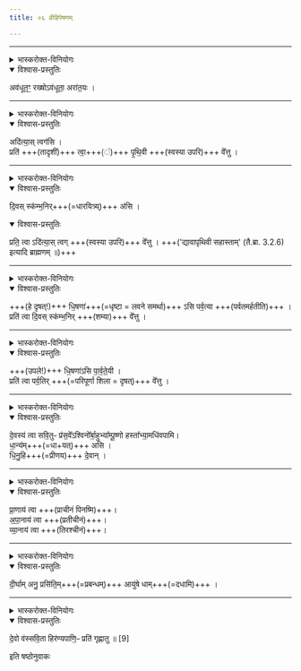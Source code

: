 ```yaml
---
title: ०६ व्रीहिपेषणम्

---
```


____

<details><summary>भास्करोक्त-विनियोगः</summary>

कृष्णाजिनम् अवधूनोति
</details>

<details open><summary>विश्वास-प्रस्तुतिः</summary>

अव॑धूत॒ꣳ॒ रख्षोऽव॑धूता॒ अरा॑त॒यः ।
</details>


____

<details><summary>भास्करोक्त-विनियोगः</summary>

कृष्णाजिनमवस्तृणाति
</details>

<details open><summary>विश्वास-प्रस्तुतिः</summary>

अदि॑त्या॒स् त्वग॑सि ।  
प्रति॑ +++(तादृशीं)+++ त्वा॒+++(ं)+++ पृ॒थि॒वी +++(स्वस्या उपरि)+++ वे᳚त्तु ।
</details>


____

<details><summary>भास्करोक्त-विनियोगः</summary>

शम्यां निदधाति
</details>

<details open><summary>विश्वास-प्रस्तुतिः</summary>

दि॒वस् स्क॑म्भ॒निर्+++(=धारयित्र्य्)+++ अ॑सि ।
</details>

<details open><summary>विश्वास-प्रस्तुतिः</summary>

प्रति॒ त्वा ऽदि॑त्या॒स् त्वग् +++(स्वस्या उपरि)+++ वे᳚त्तु ।
+++('द्यावापृथिवी सहास्ताम्' (तै.ब्रा. 3.2.6) इत्यादि ब्राह्मणम् ॥)+++
</details>


____

<details><summary>भास्करोक्त-विनियोगः</summary>

शम्यायां दृषदमत्यादधाति
</details>

<details open><summary>विश्वास-प्रस्तुतिः</summary>

+++(हे दृषत्!)+++ धि॒षणा॑+++(=धृष्टा = लवने समर्था)+++ ऽसि पर्व॒त्या +++(पर्वतमर्हतीति)+++ ।  
प्रति॑ त्वा दि॒वस् स्क॑म्भ॒निर् +++(शम्या)+++ वे᳚त्तु ।
</details>


____

<details><summary>भास्करोक्त-विनियोगः</summary>

दृषद्युपलामत्यादधति
</details>

<details open><summary>विश्वास-प्रस्तुतिः</summary>

+++(उपले!)+++ धि॒षणा॑ऽसि पा॒र्व॒ते॒यी ।  
प्रति॑ त्वा पर्व॒तिर् +++(=परिपूर्णा शिला = दृषत्)+++ वे᳚त्तु ।
</details>


____

<details><summary>भास्करोक्त-विनियोगः</summary>

पुरोडाशीयानधिवपति
</details>

<details open><summary>विश्वास-प्रस्तुतिः</summary>

दे॒वस्य॑ त्वा सवि॒तुᳶ प्र॑स॒वे᳚ऽश्विनो᳚र्बा॒हुभ्या᳚म्पू॒ष्णो हस्ता᳚भ्या॒मधि॑वपामि।  
धा॒न्य॑म्+++(=धा+यत्)+++ असि ।  
धि॒नु॒हि+++(=प्रीणय)+++ दे॒वान् ।
</details>



____

<details><summary>भास्करोक्त-विनियोगः</summary>

पिनष्टि
</details>

<details open><summary>विश्वास-प्रस्तुतिः</summary>

प्रा॒णाय॑ त्वा +++(प्राचीनं पिनष्मि)+++।  
अ॒पा॒नाय॑ त्वा +++(प्रतीचीनं)+++।     
व्या॒नाय॑ त्वा +++(तिरश्चीनं)+++।  
</details>


____

<details><summary>भास्करोक्त-विनियोगः</summary>

बाहू अन्ववेक्षते
</details>

<details open><summary>विश्वास-प्रस्तुतिः</summary>

दी॒र्घाम् अनु॒ प्रसि॑ति॒म्+++(=प्रबन्धम्)+++ आयु॑षे धाम्+++(=दधामि)+++  ।
</details>


____

<details><summary>भास्करोक्त-विनियोगः</summary>

कृष्णाजिने पिष्टानि प्रस्कन्दयति
</details>

<details open><summary>विश्वास-प्रस्तुतिः</summary>

दे॒वो व॑स्सवि॒ता हिर॑ण्यपाणि॒ᳶ प्रति॑ गृह्णातु ॥ [9]   
</details>



इति षष्ठोनुवाकः
